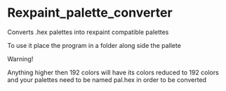 # Rexpaint_palette_converter
Converts .hex palettes into rexpaint compatible palettes

To use it place the program in a folder along side the pallete

Warning! 

Anything higher then 192 colors will have its colors reduced to 192 colors and your palettes need to be named pal.hex in order to be converted

